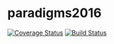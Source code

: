 # paradigms2016
[![Coverage Status](https://coveralls.io/repos/github/studentfedorov/paradigms2016/badge.svg?branch=master)](https://coveralls.io/github/studentfedorov/paradigms2016?branch=master)
[![Build Status](https://travis-ci.org/studentfedorov/paradigms2016.svg?branch=master)](https://travis-ci.org/studentfedorov/paradigms2016)
